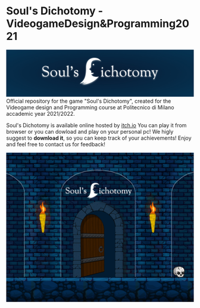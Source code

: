 # Soul's Dichotomy - VideogameDesign&Programming2021
 ![Cover](/Art/FromOldProject/Header&Banner/Header.jpg)
 Official repository for the game "Soul's Dichotomy", created for the Videogame design and Programming  course at Politecnico di Milano accademic year 2021/2022.
 
 Soul's Dichotomy is available online hosted by [itch.io](https://polimi-game-collective.itch.io/souls-dichotomy)
 You can play it from browser or you can dowload and play on your personal pc! We higly suggest to **download it**, so you can keep track of your achievements! Enjoy and feel free to contact us for feedback!
 
 ![Cover](/Art/FromOldProject/Header&Banner/banner.jpg)
